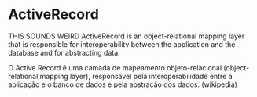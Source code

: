 # ActiveRecord

THIS SOUNDS WEIRD
ActiveRecord is an object-relational mapping layer that is responsible for  interoperability between the application and the database and for abstracting data.

O Active Record é uma camada de mapeamento objeto-relacional (object-relational mapping layer), responsável pela interoperabilidade entre a aplicação e o banco de dados e pela abstração dos dados.
(wikipedia)
